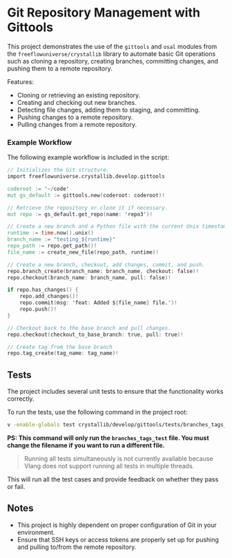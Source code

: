# Git Repository Management with Gittools

This project demonstrates the use of the `gittools` and `osal` modules from the `freeflowuniverse/crystallib` library to automate basic Git operations such as cloning a repository, creating branches, committing changes, and pushing them to a remote repository.

Features:

- Cloning or retrieving an existing repository.
- Creating and checking out new branches.
- Detecting file changes, adding them to staging, and committing.
- Pushing changes to a remote repository.
- Pulling changes from a remote repository.

### Example Workflow

The following example workflow is included in the script:

```v
// Initializes the Git structure.
import freeflowuniverse.crystallib.develop.gittools

coderoot := '~/code'
mut gs_default := gittools.new(coderoot: coderoot)!

// Retrieve the repository or clone it if necessary.
mut repo := gs_default.get_repo(name: 'repo3')!

// Create a new branch and a Python file with the current Unix timestamp in the name.
runtime := time.now().unix()
branch_name := "testing_${runtime}"
repo_path := repo.get_path()!
file_name := create_new_file(repo_path, runtime)!

// Create a new branch, checkout, add changes, commit, and push.
repo.branch_create(branch_name: branch_name, checkout: false)!
repo.checkout(branch_name: branch_name, pull: false)!

if repo.has_changes() {
    repo.add_changes()!
    repo.commit(msg: 'feat: Added ${file_name} file.')!
    repo.push()!
}

// Checkout back to the base branch and pull changes.
repo.checkout(checkout_to_base_branch: true, pull: true)!

// Create tag from the base branch
repo.tag_create(tag_name: tag_name)!
```

## Tests

The project includes several unit tests to ensure that the functionality works correctly.

To run the tests, use the following command in the project root:

```bash
v -enable-globals test crystallib/develop/gittools/tests/branches_tags_test.v 
```

**PS: This command will only run the `branches_tags_test` file. You must change the filename if you want to run a different file.**
> Running all tests simultaneously is not currently available because Vlang does not support running all tests in multiple threads.

This will run all the test cases and provide feedback on whether they pass or fail.

## Notes

- This project is highly dependent on proper configuration of Git in your environment.
- Ensure that SSH keys or access tokens are properly set up for pushing and pulling to/from the remote repository.
